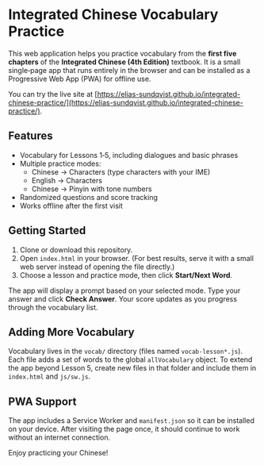 # Integrated Chinese Vocabulary Practice

This web application helps you practice vocabulary from the **first five chapters** of the **Integrated Chinese (4th Edition)** textbook. It is a small single‑page app that runs entirely in the browser and can be installed as a Progressive Web App (PWA) for offline use.

You can try the live site at [https://elias-sundqvist.github.io/integrated-chinese-practice/](https://elias-sundqvist.github.io/integrated-chinese-practice/).

## Features

- Vocabulary for Lessons 1‑5, including dialogues and basic phrases
- Multiple practice modes:
  - Chinese → Characters (type characters with your IME)
  - English → Characters
  - Chinese → Pinyin with tone numbers
- Randomized questions and score tracking
- Works offline after the first visit

## Getting Started

1. Clone or download this repository.
2. Open `index.html` in your browser. (For best results, serve it with a small web server instead of opening the file directly.)
3. Choose a lesson and practice mode, then click **Start/Next Word**.

The app will display a prompt based on your selected mode. Type your answer and click **Check Answer**. Your score updates as you progress through the vocabulary list.

## Adding More Vocabulary

Vocabulary lives in the `vocab/` directory (files named `vocab-lesson*.js`). Each file adds a set of words to the global `allVocabulary` object. To extend the app beyond Lesson 5, create new files in that folder and include them in `index.html` and `js/sw.js`.

## PWA Support

The app includes a Service Worker and `manifest.json` so it can be installed on your device. After visiting the page once, it should continue to work without an internet connection.

Enjoy practicing your Chinese!
